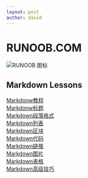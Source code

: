 ```yaml
---
layout: post
author: david
---
```


RUNOOB.COM    
======================

![RUNOOB 图标](http://static.runoob.com/images/runoob-logo.png "RUNOOB")  


Markdown Lessons  
-------------------


[Markdonw教程](https://www.runoob.com/markdown/md-tutorial.html)    
[Markdonw标题](https://www.runoob.com/markdown/md-title.html)  
[Markdown段落格式](https://www.runoob.com/markdown/md-tutorial.html)  
[Markdown列表](https://www.runoob.com/markdown/md-lists.html)  
[Markdown区块](https://www.runoob.com/markdown/md-block.html)  
[Markdown代码](https://www.runoob.com/markdown/md-code.html)  
[Markdown链接](https://www.runoob.com/markdown/md-link.html)  
[Markdown图片](https://www.runoob.com/markdown/md-image.html)  
[Markdown表格](https://www.runoob.com/markdown/md-table.html)  
[Markdown高级技巧](https://www.runoob.com/markdown/md-advance.html)  
